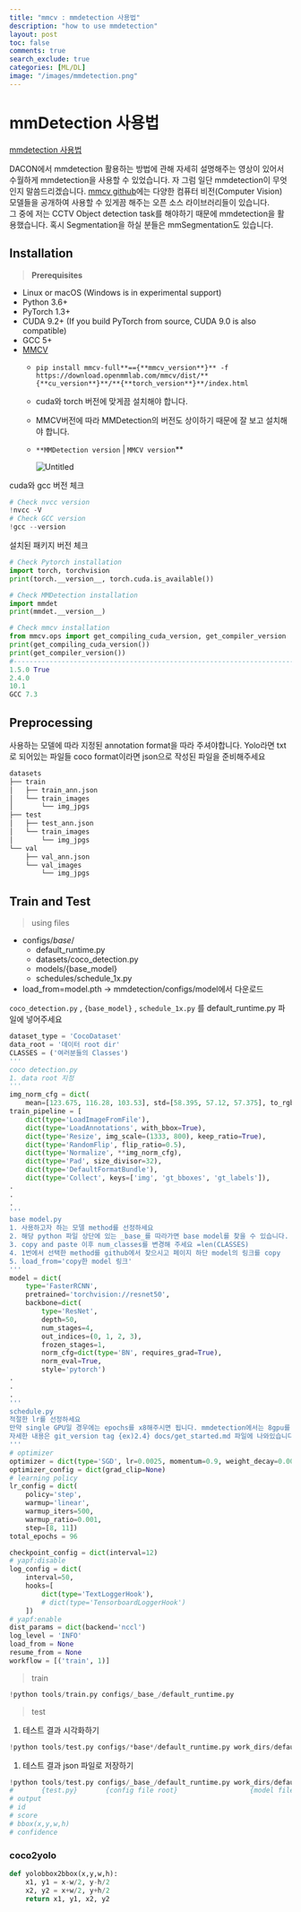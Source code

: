 ```yaml
---
title: "mmcv : mmdetection 사용법"
description: "how to use mmdetection"
layout: post
toc: false
comments: true
search_exclude: true
categories: [ML/DL]
image: "/images/mmdetection.png"
---
```


# mmDetection 사용법

[mmdetection 사용법](https://www.youtube.com/playlist?list=PLrJaZ4ogQUHzc2wtaptvXX8r600hdyvy0)

DACON에서 mmdetection 활용하는 방법에 관해 자세히 설명해주는 영상이 있어서 수월하게 mmdetection을 사용할 수 있었습니다.
자 그럼 일단 mmdetection이 무엇인지 말씀드리겠습니다.
[mmcv github](https://mmcv.readthedocs.io/en/latest/#installation)에는 다양한 컴퓨터 비전(Computer Vision) 모델들을 공개하여 사용할 수 있게끔 해주는 오픈 소스 라이브러리들이 있습니다.  
그 중에 저는 CCTV Object detection task를 해야하기 때문에 mmdetection을 활용했습니다. 혹시 Segmentation을 하실 분들은  mmSegmentation도 있습니다.

## Installation

> **Prerequisites**
> 
- Linux or macOS (Windows is in experimental support)
- Python 3.6+
- PyTorch 1.3+
- CUDA 9.2+ (If you build PyTorch from source, CUDA 9.0 is also compatible)
- GCC 5+
- [MMCV](https://mmcv.readthedocs.io/en/latest/#installation)
    - `pip install mmcv-full**=={**mmcv_version**}** -f https://download.openmmlab.com/mmcv/dist/**{**cu_version**}**/**{**torch_version**}**/index.html`
    - cuda와 torch 버전에 맞게끔 설치해야 합니다.
    - MMCV버전에 따라 MMDetection의 버전도 상이하기 때문에 잘 보고 설치해야 합니다.
    - `**MMDetection version` | `MMCV version`**
        
        ![Untitled](https://s3-us-west-2.amazonaws.com/secure.notion-static.com/b2acd6d7-7543-4a60-87e1-576e69cd1f5d/Untitled.png)
        

cuda와 gcc 버전 체크

```python
# Check nvcc version
!nvcc -V
# Check GCC version
!gcc --version
```

설치된 패키지 버전 체크

```python
# Check Pytorch installation
import torch, torchvision
print(torch.__version__, torch.cuda.is_available())

# Check MMDetection installation
import mmdet
print(mmdet.__version__)

# Check mmcv installation
from mmcv.ops import get_compiling_cuda_version, get_compiler_version
print(get_compiling_cuda_version())
print(get_compiler_version())
#--------------------------------------------------------------------------
1.5.0 True
2.4.0
10.1
GCC 7.3
```

## Preprocessing

사용하는 모델에 따라 지정된 annotation format을 따라 주셔야합니다.
Yolo라면 txt로 되어있는 파일들 coco format이라면 json으로 작성된 파일을 준비해주세요

```python
datasets
├── train
│   ├── train_ann.json
│   └── train_images
│       └── img_jpgs
├── test
│   ├── test_ann.json
│   └── train_images
│       └── img_jpgs
└── val
    ├── val_ann.json
    └── val_images
        └── img_jpgs
```

## Train and Test

> using files
> 
- configs/_base_/
    - default_runtime.py
    - datasets/coco_detection.py
    - models/{base_model}
    - schedules/schedule_1x.py
- load_from=model.pth → mmdetection/configs/model에서 다운로드

`coco_detection.py` , `{base_model}` , `schedule_1x.py` 를 default_runtime.py 파일에 넣어주세요

```python
dataset_type = 'CocoDataset'
data_root = '데이터 root dir'
CLASSES = ('여러분들의 Classes')
'''
coco detection.py
1. data root 지정
'''
img_norm_cfg = dict(
    mean=[123.675, 116.28, 103.53], std=[58.395, 57.12, 57.375], to_rgb=True)
train_pipeline = [
    dict(type='LoadImageFromFile'),
    dict(type='LoadAnnotations', with_bbox=True),
    dict(type='Resize', img_scale=(1333, 800), keep_ratio=True),
    dict(type='RandomFlip', flip_ratio=0.5),
    dict(type='Normalize', **img_norm_cfg),
    dict(type='Pad', size_divisor=32),
    dict(type='DefaultFormatBundle'),
    dict(type='Collect', keys=['img', 'gt_bboxes', 'gt_labels']),
.
.
.
'''
base model.py
1. 사용하고자 하는 모델 method를 선정하세요
2. 해당 python 파일 상단에 있는 _base_를 따라가면 base model를 찾을 수 있습니다.
3. copy and paste 이후 num_classes를 변경해 주세요 =len(CLASSES)
4. 1번에서 선택한 method를 github에서 찾으시고 페이지 하단 model의 링크를 copy
5. load_from='copy한 model 링크'
'''
model = dict(
    type='FasterRCNN',
    pretrained='torchvision://resnet50',
    backbone=dict(
        type='ResNet',
        depth=50,
        num_stages=4,
        out_indices=(0, 1, 2, 3),
        frozen_stages=1,
        norm_cfg=dict(type='BN', requires_grad=True),
        norm_eval=True,
        style='pytorch')
.
.
.
'''
schedule.py
적절한 lr를 선정하세요
만약 single GPU일 경우에는 epochs를 x8해주시면 됩니다. mmdetection에서는 8gpu를 사용했기 때문입니다.
자세한 내용은 git_version tag {ex)2.4} docs/get_started.md 파일에 나와있습니다
'''
# optimizer
optimizer = dict(type='SGD', lr=0.0025, momentum=0.9, weight_decay=0.0001)
optimizer_config = dict(grad_clip=None)
# learning policy
lr_config = dict(
    policy='step',
    warmup='linear',
    warmup_iters=500,
    warmup_ratio=0.001,
    step=[8, 11])
total_epochs = 96

checkpoint_config = dict(interval=12)
# yapf:disable
log_config = dict(
    interval=50,
    hooks=[
        dict(type='TextLoggerHook'),
        # dict(type='TensorboardLoggerHook')
    ])
# yapf:enable
dist_params = dict(backend='nccl')
log_level = 'INFO'
load_from = None
resume_from = None
workflow = [('train', 1)]
```

> train
> 

```python
!python tools/train.py configs/_base_/default_runtime.py
```

> test
> 
1. 테스트 결과 시각화하기

```python
!python tools/test.py configs/*base*/default_runtime.py work_dirs/default_runtime/epoch_60.pth --show-dir work_dirs/result
```

1. 테스트 결과 json 파일로 저장하기

```python
!python tools/test.py configs/_base_/default_runtime.py work_dirs/default_runtime/epoch_60.pth --format-only --eval-options "jsonfile_prefix=/home/work/mmdetection-2.4.0/test_results"
#       {test.py}       {config file root}                  {model file root}                                                  {where you want to save the file as a json}
# output 
# id
# score
# bbox(x,y,w,h)
# confidence
```

### coco2yolo

```python
def yolobbox2bbox(x,y,w,h):
    x1, y1 = x-w/2, y-h/2
    x2, y2 = x+w/2, y+h/2
    return x1, y1, x2, y2
```